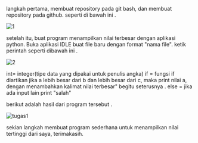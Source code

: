 langkah pertama, membuat repository pada git bash, dan membuat repository pada github. seperti di bawah ini .


![1](https://user-images.githubusercontent.com/46733840/52685423-37323c00-2f7c-11e9-854c-960792fdc39f.png)

setelah itu, buat program menampilkan nilai terbesar dengan aplikasi python. Buka aplikasi IDLE buat file baru dengan format "nama file". ketik perintah seperti dibawah ini .


![2](https://user-images.githubusercontent.com/46733840/52685430-3ac5c300-2f7c-11e9-99d9-577f980be7a9.png)

int= integer(tipe data yang dipakai untuk penulis angka)
if = fungsi if diartikan jika a lebih besar dari b dan lebih besar dari c, maka print nilai a, dengan menambahkan kalimat nilai terbesar" begitu seterusnya .
else = jika ada input lain print "salah"

berikut adalah hasil dari program tersebut .

![tugas1](https://user-images.githubusercontent.com/46733840/52685433-3f8a7700-2f7c-11e9-8562-785ebef9f2a5.png)

sekian langkah membuat program sederhana untuk menampilkan nilai tertinggi dari saya, terimakasih.
